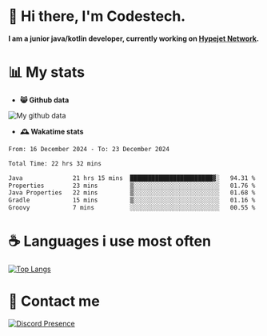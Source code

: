 # 👋 Hi there, I'm Codestech.
**I am a junior java/kotlin developer, currently working on [Hypejet Network](https://github.com/Hypejet).**

# 📊 My stats
- **😸 Github data**

![My github data](https://github-readme-stats.vercel.app/api?username=Codestech1&count_private=true&include_all_commits=true&theme=codeSTACKr)

- **🕰️ Wakatime stats**
<!--START_SECTION:waka-->

```txt
From: 16 December 2024 - To: 23 December 2024

Total Time: 22 hrs 32 mins

Java              21 hrs 15 mins  ███████████████████████▓░   94.31 %
Properties        23 mins         ▒░░░░░░░░░░░░░░░░░░░░░░░░   01.76 %
Java Properties   22 mins         ▒░░░░░░░░░░░░░░░░░░░░░░░░   01.68 %
Gradle            15 mins         ▒░░░░░░░░░░░░░░░░░░░░░░░░   01.16 %
Groovy            7 mins          ░░░░░░░░░░░░░░░░░░░░░░░░░   00.55 %
```

<!--END_SECTION:waka-->

# ☕ Languages i use most often
[![Top Langs](https://github-readme-stats.vercel.app/api/top-langs/?username=Codestech1&layout=compact&langs_count=8&exclude_repo=window5000.github.io&theme=codeSTACKr)](https://github.com/anuraghazra/github-readme-stats)

# 💬 Contact me
[![Discord Presence](https://lanyard.cnrad.dev/api/650718742157852740)](https://discord.com/users/650718742157852740)
</br>
